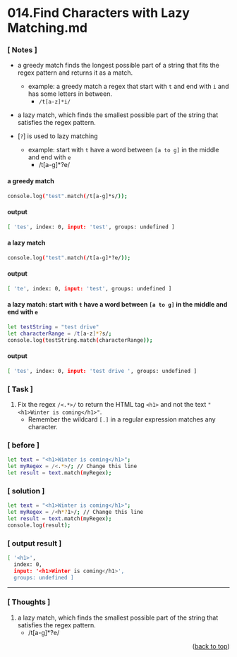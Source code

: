 <a name="topage"></a>

# 014.Find Characters with Lazy Matching.md

### [ Notes ]
  * a greedy match finds the longest possible part of a string that fits the regex pattern and returns it as a match.
     * example: a greedy match a regex that start with `t` and end with `i` and has some letters in between.
        * `/t[a-z]*i/`

  * a lazy match, which finds the smallest possible part of the string that satisfies the regex pattern.
  * [`?`] is used to lazy matching
     * example: start with `t` have a word between `[a to g]` in the middle and end with `e` 
        * /t[a-g]*?e/

#### a greedy match

```sh
console.log("test".match(/t[a-g]*s/)); 
```

#### output 
```sh
[ 'tes', index: 0, input: 'test', groups: undefined ]
```

#### a lazy match

```sh
console.log("test".match(/t[a-g]*?e/));
```

#### output
```sh
[ 'te', index: 0, input: 'test', groups: undefined ]
```

#### a lazy match: start with `t` have a word between `[a to g]` in the middle and end with `e` 

```sh
let testString = "test drive"
let characterRange = /t[a-z]*?s/;
console.log(testString.match(characterRange));
```

#### output
```sh
[ 'tes', index: 0, input: 'test drive ', groups: undefined ]
```

### [ Task ]
  1. Fix the regex `/<.*>/` to return the HTML tag `<h1>` and not the text `"<h1>Winter is coming</h1>"`.
     * Remember the wildcard `[.]` in a regular expression matches any character.

### [ before ]

```sh
let text = "<h1>Winter is coming</h1>";
let myRegex = /<.*>/; // Change this line
let result = text.match(myRegex);
```

### [ solution ]

```sh
let text = "<h1>Winter is coming</h1>";
let myRegex = /<h*?1>/; // Change this line
let result = text.match(myRegex);
console.log(result);
```

### [ output result ]

```sh
[ '<h1>',
  index: 0,
  input: '<h1>Winter is coming</h1>',
  groups: undefined ]
```

-----

### [ Thoughts ]

  1. a lazy match, which finds the smallest possible part of the string that satisfies the regex pattern.
     * /t[a-g]*?e/

<p align="right">(<a href="#topage">back to top</a>)</p>
<br/>
<br/>

